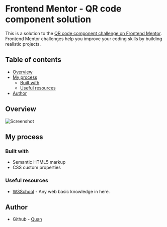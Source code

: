 # Frontend Mentor - QR code component solution

This is a solution to the [QR code component challenge on Frontend Mentor](https://www.frontendmentor.io/challenges/qr-code-component-iux_sIO_H). Frontend Mentor challenges help you improve your coding skills by building realistic projects. 

## Table of contents

- [Overview](#overview)
- [My process](#my-process)
  - [Built with](#built-with)
  - [Useful resources](#useful-resources)
- [Author](#author)

## Overview

![Screenshot](https://github.com/quancao2310/sample/assets/99309814/6a7c6603-c4d6-4c23-92d7-8ab5174ef02b)

## My process

### Built with

- Semantic HTML5 markup
- CSS custom properties

### Useful resources

- [W3School](https://www.w3schools.com) - Any web basic knowledge in here.

## Author

- Github - [Quan](https://github.com/quancao2310)
